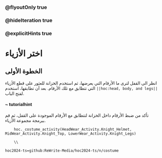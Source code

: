 ### @flyoutOnly true
### @hideIteration true
### @explicitHints true

# اختر الأزياء

## الخطوة الأولى
انظر الى القفل لترى ما الأرقام التي يعرضها، ثم استخدم الخزانة للعثور على قطع الأزياء التي تتطابق مع تلك الأرقام. بعد أن تطابقها، استخدم ``||hoc:head, body, and legs||`` لفتح الباب.

#### ~ tutorialhint
تأكد من ضبط الأرقام داخل الخزانة لتتطابق مع الأرقام الموجودة على القفل، ثم قم ببرمجة مجموعة الأزياء.


```ghost
    hoc._costume_activity(HeadWear_Activity.Knight_Helmet, MidWear_Activity.Knight_Top, LowerWear_Activity.Knight_Legs)
```
```template     
    \\
```

```package
hoc2024-ts=github:ReWrite-Media/hoc2024-ts/n/costume
```